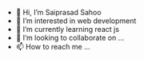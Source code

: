 - 👋 Hi, I’m Saiprasad Sahoo
- 👀 I’m interested in web development
- 🌱 I’m currently learning react js
- 💞️ I’m looking to collaborate on ...
- 📫 How to reach me ...

<!---
saiprasad491/saiprasad491 is a ✨ special ✨ repository because its `README.md` (this file) appears on your GitHub profile.
You can click the Preview link to take a look at your changes.
--->
